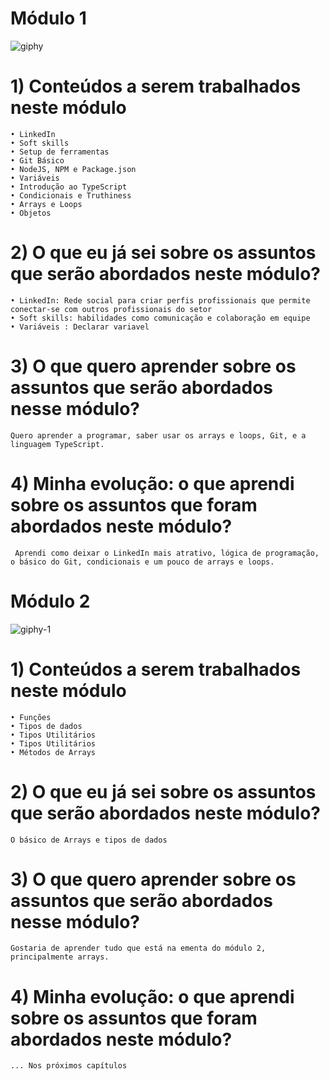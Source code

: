 # Módulo 1

![giphy](https://github.com/user-attachments/assets/262e2afb-55a2-4476-9b5f-a524331e2dd1)

# 1) Conteúdos a serem trabalhados neste módulo

    • LinkedIn
    • Soft skills
    • Setup de ferramentas
    • Git Básico
    • NodeJS, NPM e Package.json
    • Variáveis
    • Introdução ao TypeScript
    • Condicionais e Truthiness
    • Arrays e Loops
    • Objetos

   # 2) O que eu já sei sobre os assuntos que serão abordados neste módulo?
    • LinkedIn: Rede social para criar perfis profissionais que permite conectar-se com outros profissionais do setor
    • Soft skills: habilidades como comunicação e colaboração em equipe
    • Variáveis : Declarar variavel 

   # 3) O que quero aprender sobre os assuntos que serão abordados nesse módulo?

    Quero aprender a programar, saber usar os arrays e loops, Git, e a linguagem TypeScript.


   # 4) Minha evolução: o que aprendi sobre os assuntos que foram abordados neste módulo?
     Aprendi como deixar o LinkedIn mais atrativo, lógica de programação, o básico do Git, condicionais e um pouco de arrays e loops.

   # Módulo 2

![giphy-_1_](https://github.com/user-attachments/assets/608f9a8b-2af1-4675-808f-2068f8228982)


  # 1) Conteúdos a serem trabalhados neste módulo

    • Funções
    • Tipos de dados
    • Tipos Utilitários
    • Tipos Utilitários
    • Métodos de Arrays
 # 2) O que eu já sei sobre os assuntos que serão abordados neste módulo? 
    O básico de Arrays e tipos de dados 

 # 3) O que quero aprender sobre os assuntos que serão abordados nesse módulo?  
    Gostaria de aprender tudo que está na ementa do módulo 2, principalmente arrays.

 # 4) Minha evolução: o que aprendi sobre os assuntos que foram abordados neste módulo?
    ... Nos próximos capítulos
